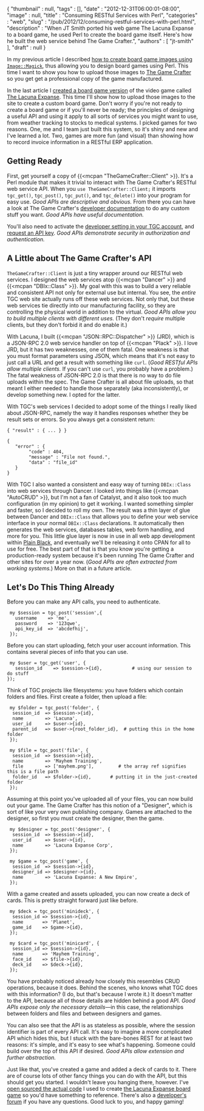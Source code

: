 {
   "thumbnail" : null,
   "tags" : [],
   "date" : "2012-12-31T06:00:01-08:00",
   "image" : null,
   "title" : "Consuming RESTful Services with Perl",
   "categories" : "web",
   "slug" : "/pub/2012/12/consuming-restful-services-with-perl.html",
   "description" : "When JT Smith ported his web game The Lacuna Expanse to a board game, he used Perl to create the board game itself. Here's how he built the web service behind The Game Crafter.",
   "authors" : [
      "jt-smith"
   ],
   "draft" : null
}



In my previous article I described [how to create board game images using `Image::Magick`](/pub/2012/11/designing-board-games-with-perl.html), thus allowing you to design board games using Perl. This time I want to show you how to upload those images to [The Game Crafter](https://www.thegamecrafter.com/) so you get get a professional copy of the game manufactured.

In the last article I [created a board game version](https://www.thegamecrafter.com/games/lacuna-expanse:-a-new-empire) of the video game called [The Lacuna Expanse](http://www.lacunaexpanse.com). This time I'll show how to upload those images to the site to create a custom board game. Don't worry if you're not ready to create a board game or if you'll never be ready; the principles of designing a useful API and using it apply to all sorts of services you might want to use, from weather tracking to stocks to medical systems. I picked games for two reasons. One, me and I team just built this system, so it's shiny and new and I've learned a lot. Two, games are more fun (and visual) than showing how to record invoice information in a RESTful ERP application.

Getting Ready
-------------

First, get yourself a copy of {{<mcpan "TheGameCrafter::Client" >}}. It's a Perl module that makes it trivial to interact with The Game Crafter's RESTful web service API. When you `use TheGameCrafter::Client;` it imports `tgc_get()`, `tgc_post()`, `tgc_put()`, and `tgc_delete()` into your program for easy use. *Good APIs are descriptive and obvious.* From there you can have a look at The Game Crafter's [developer documentation](https://www.thegamecrafter.com/developer/) to do any custom stuff you want. *Good APIs have useful documentation.*

You'll also need to activate the [developer setting in your TGC account](https://www.thegamecrafter.com/account), and [request an API key](https://www.thegamecrafter.com/account/apikeys). *Good APIs demonstrate security in authorization and authentication.*

A Little about The Game Crafter's API
-------------------------------------

`TheGameCrafter::Client` is just a tiny wrapper around our RESTful web services. I designed the web services atop {{<mcpan "Dancer" >}} and {{<mcpan "DBIx::Class" >}}. My goal with this was to build a very reliable and consistent API not only for external use but internal. You see, the *entire* TGC web site actually runs off these web services. Not only that, but these web services tie directly into our manufacturing facility, so they are controlling the physical world in addition to the virtual. *Good APIs allow you to build multiple clients with different uses.* (They don't *require* multiple clients, but they don't forbid it and do enable it.)

With Lacuna, I built {{<mcpan "JSON::RPC::Dispatcher" >}} (JRD), which is a JSON-RPC 2.0 web service handler on top of {{<mcpan "Plack" >}}. I love JRD, but it has two weaknesses, one of them fatal. One weakness is that you must format parameters using JSON, which means that it's not easy to just call a URL and get a result with something like `curl`. (*Good RESTful APIs allow multiple clients.* If you can't use `curl`, you probably have a problem.) The fatal weakness of JSON-RPC 2.0 is that there is no way to do file uploads within the spec. The Game Crafter is all about file uploads, so that meant I either needed to handle those separately (aka inconsistently), or develop something new. I opted for the latter.

With TGC's web services I decided to adopt some of the things I really liked about JSON-RPC, namely the way it handles responses whether they be result sets or errors. So you always get a consistent return:

    { "result" : { ... } }

    {
       "error" : {
            "code" : 404,
            "message" : "File not found.",
            "data" : "file_id"
       }
    }

With TGC I also wanted a consistent and easy way of turning `DBIx::Class` into web services through Dancer. I looked into things like {{<mcpan "AutoCRUD" >}}, but I'm not a fan of Catalyst, and it also took too much configuration (in my opinion) to get it working. I wanted something simpler and faster, so I decided to roll my own. The result was a thin layer of glue between Dancer and `DBIx::Class` that allows you to define your web service interface in your normal `DBIx::Class` declarations. It automatically then generates the web services, databases tables, web form handling, and more for you. This little glue layer is now in use in all web app development within [Plain Black](http://www.plainblack.com/), and eventually we'll be releasing it onto CPAN for all to use for free. The best part of that is that you know you're getting a production-ready system because it's been running The Game Crafter and other sites for over a year now. (*Good APIs are often extracted from working systems.*) More on that in a future article.

Let's Do This Thing Already
---------------------------

Before you can make any API calls, you need to authenticate.

     my $session = tgc_post('session',{
       username    => 'me',
       password    => '123qwe',
       api_key_id  => 'abcdefhij',
     });

Before you can start uploading, fetch your user account information. This contains several pieces of info that you can use.

     my $user = tgc_get('user', {
       session_id    => $session->{id},           # using our session to do stuff
    });

Think of TGC projects like filesystems: you have folders which contain folders and files. First create a folder, then upload a file:

     my $folder = tgc_post('folder', {
      session_id  => $session->{id},
      name        => 'Lacuna',
      user_id     => $user->{id},
      parent_id   => $user->{root_folder_id},  # putting this in the home folder
     });

     my $file = tgc_post('file', {
      session_id  => $session->{id},
      name        => 'Mayhem Training',
      file        => ['mayhem.png'],         # the array ref signifies this is a file path
      folder_id   => $folder->{id},       # putting it in the just-created folder
     });

Assuming at this point you've uploaded all of your files, you can now build out your game. The Game Crafter has this notion of a "Designer", which is sort of like your very own publishing company. Games are attached to the designer, so first you must create the designer, then the game.

     my $designer = tgc_post('designer', {
      session_id  => $session->{id},
      user_id     => $user->{id},
      name        => 'Lacuna Expanse Corp',
     });

     my $game = tgc_post('game', {
      session_id  => $session->{id},
      designer_id => $designer->{id},
      name        => 'Lacuna Expanse: A New Empire',
     });

With a game created and assets uploaded, you can now create a deck of cards. This is pretty straight forward just like before.

     my $deck = tgc_post('minideck', {
      session_id => $session->{id},
      name       => 'Planet',
      game_id    => $game->{id},
     });

     my $card = tgc_post('minicard', {
      session_id => $session->{id},
      name       => 'Mayhem Training',
      face_id    => $file->{id},
      deck_id    => $deck->{id},
     });

You have probably noticed already how closely this resembles CRUD operations, because it does. Behind the scenes, who knows what TGC does with this information? (I do, but that's because I wrote it.) It doesn't matter to the API, because all of those details are hidden behind a good API. *Good APIs expose only the necessary details*—in this case, the relationships between folders and files and between designers and games.

You can also see that the API is as stateless as possible, where the session identifier is part of every API call. It's easy to imagine a more complicated API which hides this, but I stuck with the bare-bones REST for at least two reasons: it's simple, and it's easy to see what's happening. Someone could build over the top of this API if desired. *Good APIs allow extension and further abstraction.*

Just like that, you've created a game and added a deck of cards to it. There are of course lots of other fancy things you can do with the API, but this should get you started. I wouldn't leave you hanging there, however. I've [open sourced the actual code](https://github.com/plainblack/Lacuna-Board-Game) I used to create [the Lacuna Expanse board game](https://www.thegamecrafter.com/games/lacuna-expanse:-a-new-empire) so you'd have something to reference. There's also a [developer's forum](https://community.thegamecrafter.com/forums/developers) if you have any questions. Good luck to you, and happy gaming!
